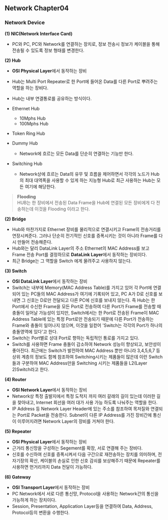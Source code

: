 ## Network Chapter04
### Network Device 

**(1) NIC(Network Interface Card)**
- PC와 PC, PC와 Network를 연결하는 장치로, 정보 전송시 정보가 케이블을 통해 전송될 수 있도록 정보 형태를 변경한다.  

**(2) Hub**
 - **OSI Physical Layer**에서 동작하는 장비
 - Hub는 Multi Port Repeater로 한 Port에 들어온 Data를 다른 Port로 뿌려주는 역할을 하는 장비다.
 - Hub는 내부 연결통로를 공유하는 방식이다. 
 
 - Ethernet Hub 
    - 10Mphs Hub 
    - 100Mphs Hub  
 - Token Ring Hub
 - Dummy Hub 
   - Network에 흐르는 모든 Data를 단순히 연결하는 기능만 한다. 
   
 - Switching Hub  
   - Network상에 흐르는 Data의 유무 및 흐름을 제어하면서 각각의 노드가 Hub의 최대 대역폭을 사용할 수 있게 하는 지능형 Hub로 최근 사용하는 Hub는 모든 여기에 해당한다.  
 > **Flooding**   
  > HUB는 한 장비에서 전송된 Data Frame을 Hub에 연결된 모든 장비에게 다 전송하는데 이것을 Flooding 이라고 한다.

**(2) Bridge** 
 - Hub와 마찬가지로 Ethernet 장비를 물리적으로 연결시키고 Frame의 전송거리를 연장시켜준다. 그러나 단순히 전기적인 신호를 증폭시키는 것이 아니라 Frame를 다시 만들어 전송해준다. 
 - Hub와는 달리 DataLink Layer의 주소 Ethernet의 MAC Address를 보고 Frame 전송 Port를 결정하므로 **DataLink Layer**에서 동작하는 장비이다. 
 - 최근 Bridge는 그 역할을 Switch 에게 물려주고 사용하지 않는다. 
   
**(3) Switch**
 - **OSI DataLink Layer**에서 동작하는 장비
 - Switch는 내부에 Memory(MAC Address Table)를 가지고 있어 각 Port에 연결되어 있는 PC들의 MAC Address가 여기에 기록되어 있고, PC A가 D로 신호를 보내면 그 신호는 D로만 전달되고 다른 PC에 신호를 보내지 않는다. 즉 Hub는 한 Port에서 수신한 Frame을 모든 Port로 전송하여 다른 Port가 Frame를 전송할 때 충돌이 일어날 가능성이 있지만, Switch에서는 한 Port로 전송된 Frame이 MAC Address Table에 있는 특정 Port로만 전송되기 때문에 다른 Port가 전송하는 Frame와 충돌이 일어나지 않으며, 이것을 일컫어 'Switch는 각각의 Port가 하나의 충돌영역에 있다'고 한다. 
 - Switch는 Port별로 상대 Port로 향하는 독립적인 통로를 가지고 있다. 
 - Switch를 사용하면 Frame 충돌이 감소하여 Network 성능이 향상되고, 보안성이 좋아진다. 최근에는 Switch가 발전하여 MAC Address 뿐만 아니라 3,4,5,6,7 등 상위 계층의 정보도 함께 참조하여 Switching시키는 제품들이 많은데 이런 Switch들과 구분하여 MAC Address만을 Switching 시키는 제품들을 L2(Layer 2)Switch라고 한다.  

**(4) Router**
 - **OSI Network Layer**에서 동작하는 장비 
 - Network상 특정 출발지에서 특정 도착지 까지 여러 갈래의 길이 있는데 이러한 길을 찾아내고, Internet 회선을 여러 대가 사용 가능 하도록 나눠주는 역할을 한다. 
 - IP Address 등 Network Layer Header에 있는 주소를 참조하여 목저질와 연결되는 Port로 Packet을 전송한다. Subnet이 다른 IP Address를 가진 장비간에 통신이 이루어지려면 Network Layer의 장비를 거쳐야 한다.  

**(5) Repeater**
 - **OSI Physical Layer**에서 동작하는 장비
 - 근거리 통신망을 구성하는 Segement를 확장, 서로 연결해 주는 장비다. 
 - 신호를 수신하여 신호를 증폭시켜서 다음 구간으로 재전송하는 장치를 의미하며, 전자기장의 확산, 케이블의 손실로 인한 신호 감쇠를 보상해주기 때문에 Repeater를 사용하면 먼거리까지 Data 전달이 가능하다.  
 
**(6) Gateway**
 - **OSI Transport Layer**에서 동작하는 장비 
 - PC Network에서 서로 다른 통신망, Protocol을 사용하는 Network간의 통신을 가능하게 하는 장치이다.
 - Session, Presentation, Application Layer등을 연결하여 Data, Address, Protocol등의 변환을 수행한다. 
 
